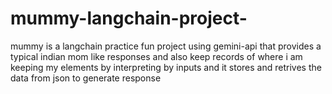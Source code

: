 # mummy-langchain-project-
mummy is a langchain practice fun project using gemini-api that provides a typical indian mom like responses and also keep records of where i am keeping my elements by interpreting by inputs and it stores and retrives the data from json to generate response
